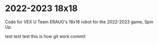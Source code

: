 # 2022-2023 18x18

Code for VEX U Team ERAUG's 18x18 robot for the 2022-2023 game, Spin Up.


test test test this is how git work
commit